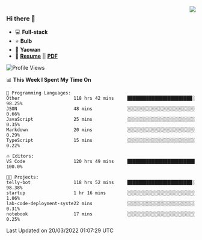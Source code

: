 <img align="right" src="https://github-readme-stats.vercel.app/api?username=LolipopJ&show_icons=true&count_private=true&hide_title=true&include_all_commits=true&theme=vue">

### Hi there 👋

- :computer: **Full-stack**
- :star: **Bulb**
- :pill: **Yaowan**
- :milky_way: [**Resume**](https://lolipopj.github.io/resume/) || [**PDF**](https://cdn.jsdelivr.net/gh/lolipopj/resume/export/resume-en.pdf)

<!--START_SECTION:waka-->
![Profile Views](http://img.shields.io/badge/Profile%20Views-233-blue)

📊 **This Week I Spent My Time On** 

```text
💬 Programming Languages: 
Other                    118 hrs 42 mins     ████████████████████████░   98.25% 
JSON                     48 mins             ░░░░░░░░░░░░░░░░░░░░░░░░░   0.66% 
JavaScript               25 mins             ░░░░░░░░░░░░░░░░░░░░░░░░░   0.35% 
Markdown                 20 mins             ░░░░░░░░░░░░░░░░░░░░░░░░░   0.29% 
TypeScript               15 mins             ░░░░░░░░░░░░░░░░░░░░░░░░░   0.22%

🔥 Editors: 
VS Code                  120 hrs 49 mins     █████████████████████████   100.0%

🐱‍💻 Projects: 
telly-bot                118 hrs 52 mins     ████████████████████████░   98.38% 
startup                  1 hr 16 mins        ░░░░░░░░░░░░░░░░░░░░░░░░░   1.06% 
lab-code-deployment-syste22 mins             ░░░░░░░░░░░░░░░░░░░░░░░░░   0.31% 
notebook                 17 mins             ░░░░░░░░░░░░░░░░░░░░░░░░░   0.25%

```


 Last Updated on 20/03/2022 01:07:29 UTC
<!--END_SECTION:waka-->
